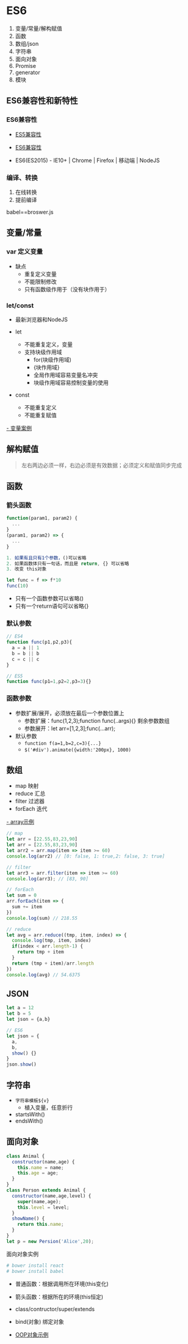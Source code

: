 # ES6

1. 变量/常量/解构赋值
2. 函数
3. 数组/json
4. 字符串
5. 面向对象
6. Promise
7. generator
8. 模块

## ES6兼容性和新特性

### ES6兼容性

- [ES5兼容性](http://kangax.github.io/compat-table/es5/)
- [ES6兼容性](http://kangax.github.io/compat-table/es6/)

- ES6(ES2015) - IE10+ | Chrome | Firefox | 移动端 | NodeJS

### 编译、转换

1. 在线转换
2. 提前编译

babel==broswer.js

## 变量/常量

### var 定义变量

- 缺点
  - 重复定义变量
  - 不能限制修改
  - 只有函数级作用于（没有块作用于）

### let/const

- 最新浏览器和NodeJS

- let
  - 不能重复定义，变量
  - 支持块级作用域
    - for(块级作用域)
    - {块作用域}
    - 全局作用域容易变量名冲突
    - 块级作用域容易控制变量的使用
- const
  - 不能重复定义
  - 不能重复赋值

[- 变量案例](./let_const.html)

## 解构赋值

> 左右两边必须一样，右边必须是有效数据；必须定义和赋值同步完成

## 函数

### 箭头函数

``` js
function(param1, param2) {
  ...
}
(param1, param2) => {
  ...
}

1. 如果有且只有1个参数，()可以省略
2. 如果函数体只有一句话，而且是 return, {} 可以省略
3. 改变 this对象

let func = f => f*10
func(10)


```

- 只有一个函数参数可以省略()
- 只有一个return语句可以省略{}

### 默认参数

``` js
// ES4
function func(p1,p2,p3){
  a = a || 1
  b = b || b
  c = c || c
}

// ES5
function func(p1=1,p2=2,p3=3){}
```

### 函数参数

- 参数扩展/展开，必须放在最后一个参数位置上
  - 参数扩展：func(1,2,3);function func(..args){} 剩余参数数组
  - 参数展开：let arr=[1,2,3];func(...arr);
- 默认参数
  - `function f(a=1,b=2,c=3){...}`
  - `$('#div').animate({width:'200px}, 1000)`

## 数组

- map 映射
- reduce 汇总
- filter 过滤器
- forEach 迭代

[- array示例](./array.html)

``` js
// map
let arr = [22.55,83,23,90]
let arr = [22.55,83,23,90]
let arr2 = arr.map(item => item >= 60)
console.log(arr2) // [0: false, 1: true,2: false, 3: true]

// filter
let arr3 = arr.filter(item => item >= 60)
console.log(arr3); // [83, 90]

// forEach
let sum = 0
arr.forEach(item => {
  sum += item
})
console.log(sum) // 218.55

// reduce
let avg = arr.reduce((tmp, item, index) => {
  console.log(tmp, item, index)
  if(index < arr.length-1) {
    return tmp + item
  }
  return (tmp + item)/arr.length
})
console.log(avg) // 54.6375
```

## JSON

``` js
let a = 12
let b = 5
let json = {a,b}

// ES6
let json = {
  a,
  b,
  show() {}  
}
json.show()
```

## 字符串

- `字符串模板${v}`
  - 植入变量，任意折行
- startsWith()
- endsWith()

## 面向对象

``` js
class Animal {
  constructor(name,age) {
    this.name = name;
    this.age = age;
  }
}
class Person extends Animal {
  constructor(name,age,level) {
    super(name,age);
    this.level = level;
  }
  showName() {
    return this.name;
  }
}
let p = new Persion('Alice',20);

```

面向对象实例

``` sh
# bower install react
# bower install babel
```

- 普通函数：根据调用所在环境(this变化)
- 箭头函数：根据所在的环境(this恒定)

- class/contructor/super/extends
- bind(对象) 绑定对象

- [OOP对象示例](./oop.html)

